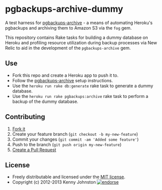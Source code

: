 # pgbackups-archive-dummy

A test harness for [pgbackups-archive](http://github.com/kjohnston/pgbackups-archive) - a means of automating Heroku's pgbackups and archiving them to Amazon S3 via the `fog` gem.

This repository contains Rake tasks for building a dummy database on Heroku and profiling resource utilization during backup processes via New Relic to aid in the development of the `pgbackups-archive` gem.

## Use

* Fork this repo and create a Heroku app to push it to.
* Follow the [pgbackups-archive](http://github.com/kjohnston/pgbackups-archive) setup instructions.
* Use the `heroku run rake db:generate` rake task to generate a dummy database.
* Use the `heroku run rake pgbackups:archive` rake task to perform a backup of the dummy database.

## Contributing

1. [Fork it](https://github.com/kjohnston/pgbackups-archive/fork_select)
2. Create your feature branch (`git checkout -b my-new-feature`)
3. Commit your changes (`git commit -am 'Added some feature'`)
4. Push to the branch (`git push origin my-new-feature`)
5. [Create a Pull Request](https://github.com/kjohnston/pgbackups-archive-dummy/pull/new)

## License

* Freely distributable and licensed under the [MIT license](http://kjohnston.mit-license.org/license.html).
* Copyright (c) 2012-2013 Kenny Johnston [![endorse](http://api.coderwall.com/kjohnston/endorsecount.png)](http://coderwall.com/kjohnston)
